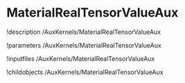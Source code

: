 <!-- MOOSE Documentation Stub: Remove this when content is added. -->

# MaterialRealTensorValueAux
!description /AuxKernels/MaterialRealTensorValueAux

!parameters /AuxKernels/MaterialRealTensorValueAux

!inputfiles /AuxKernels/MaterialRealTensorValueAux

!childobjects /AuxKernels/MaterialRealTensorValueAux
